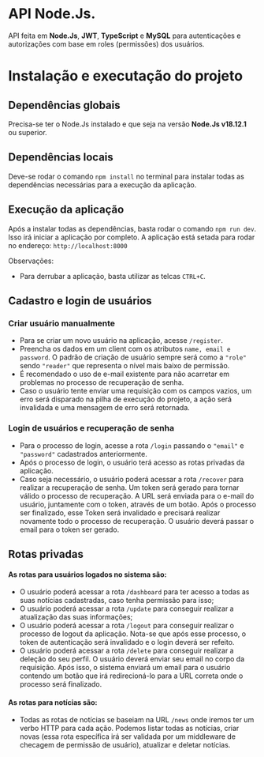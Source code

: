 # API Node.Js.
API feita em **Node.Js**, **JWT**, **TypeScript** e **MySQL** para autenticações e autorizações com base em roles (permissões) dos usuários.

# Instalação e executação do projeto
## Dependências globais
Precisa-se ter o Node.Js instalado e que seja na versão **Node.Js v18.12.1** ou superior.

## Dependências locais
Deve-se rodar o comando ``` npm install ``` no terminal para instalar todas as dependências necessárias para a execução da aplicação.

## Execução da aplicação
Após a instalar todas as dependências, basta rodar o comando ```npm run dev```. Isso irá iniciar a aplicação por completo.
A aplicação está setada para rodar no endereço: 
```http://localhost:8000```

Observações:
* Para derrubar a aplicação, basta utilizar as telcas ```CTRL+C```.

## Cadastro e login de usuários
### Criar usuário manualmente
* Para se criar um novo usuário na aplicação, acesse ```/register```.
* Preencha os dados em um client com os atributos ```name, email e password```. O padrão de criação de usuário sempre será como a ```"role"``` sendo ```"reader"``` que representa o nível mais baixo de permissão.
* É recomendado o uso de e-mail existente para não acarretar em problemas no processo de recuperação de senha.
* Caso o usuário tente enviar uma requisição com os campos vazios, um erro será disparado na pilha de execução do projeto, a ação será invalidada e uma mensagem de erro será retornada.

### Login de usuários e recuperação de senha
* Para o processo de login, acesse a rota ```/login``` passando o ```"email"``` e ```"password"``` cadastrados anteriormente.
* Após o processo de login, o usuário terá acesso as rotas privadas da aplicação.
* Caso seja necessário, o usuário poderá acessar a rota ```/recover``` para realizar a recuperação de senha. Um token será gerado para tornar válido o processo de recuperação. A URL será enviada para o e-mail do usuário, juntamente com o token, através de um botão. Após o processo ser finalizado, esse Token será invalidado e precisará realizar novamente todo o processo de recuperação. O usuário deverá passar o email para o token ser gerado.

## Rotas privadas
#### As rotas para usuários logados no sistema são:
* O usuário poderá acessar a rota ```/dashboard``` para ter acesso a todas as suas notícias cadastradas, caso tenha permissão para isso;
* O usuário poderá acessar a rota ```/update``` para conseguir realizar a atualização das suas informações;
* O usuário poderá acessar a rota ```/logout``` para conseguir realizar o processo de logout da aplicação. Nota-se que após esse processo, o token de autenticação será invalidado e o login deverá ser refeito.
* O usuário poderá acessar a rota ```/delete``` para conseguir realizar a deleção do seu perfil. O usuário deverá enviar seu email no corpo da requisição. Após isso, o sistema enviará um email para o usuário contendo um botão que irá redirecioná-lo para a URL correta onde o processo será finalizado.
#### As rotas para notícias são:
* Todas as rotas de notícias se baseiam na URL ```/news``` onde iremos ter um verbo HTTP para cada ação. Podemos listar todas as notícias, criar novas (essa rota específica irá ser validada por um middleware de checagem de permissão de usuário), atualizar e deletar notícias.
